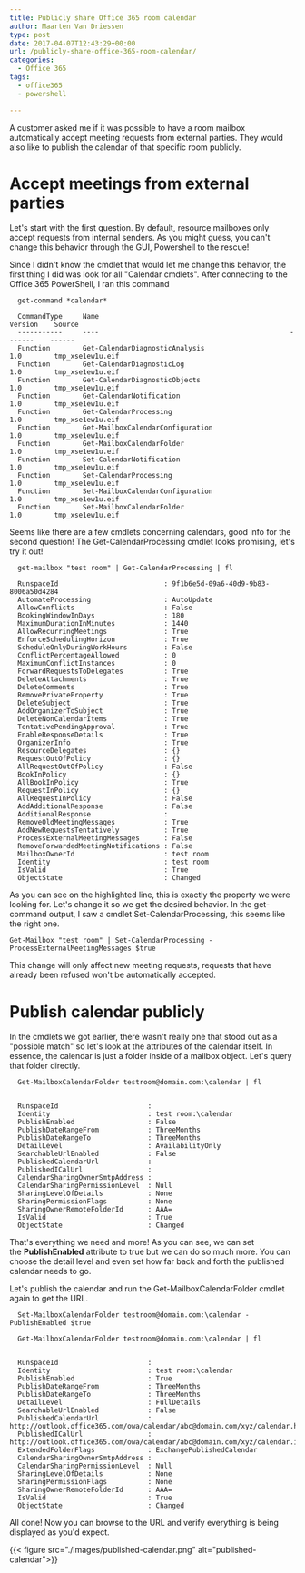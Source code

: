 ```yaml
---
title: Publicly share Office 365 room calendar
author: Maarten Van Driessen
type: post
date: 2017-04-07T12:43:29+00:00
url: /publicly-share-office-365-room-calendar/
categories:
  - Office 365
tags:
  - office365
  - powershell

---
```

A customer asked me if it was possible to have a room mailbox automatically accept meeting requests from external parties. They would also like to publish the calendar of that specific room publicly.

# Accept meetings from external parties

Let's start with the first question. By default, resource mailboxes only accept requests from internal senders. As you might guess, you can't change this behavior through the GUI, Powershell to the rescue!

Since I didn't know the cmdlet that would let me change this behavior, the first thing I did was look for all "Calendar cmdlets". After connecting to the Office 365 PowerShell, I ran this command

```
  get-command *calendar*

  CommandType     Name                                               Version    Source
  -----------     ----                                               -------    ------
  Function        Get-CalendarDiagnosticAnalysis                     1.0        tmp_xse1ew1u.eif
  Function        Get-CalendarDiagnosticLog                          1.0        tmp_xse1ew1u.eif
  Function        Get-CalendarDiagnosticObjects                      1.0        tmp_xse1ew1u.eif
  Function        Get-CalendarNotification                           1.0        tmp_xse1ew1u.eif
  Function        Get-CalendarProcessing                             1.0        tmp_xse1ew1u.eif
  Function        Get-MailboxCalendarConfiguration                   1.0        tmp_xse1ew1u.eif
  Function        Get-MailboxCalendarFolder                          1.0        tmp_xse1ew1u.eif
  Function        Set-CalendarNotification                           1.0        tmp_xse1ew1u.eif
  Function        Set-CalendarProcessing                             1.0        tmp_xse1ew1u.eif
  Function        Set-MailboxCalendarConfiguration                   1.0        tmp_xse1ew1u.eif
  Function        Set-MailboxCalendarFolder                          1.0        tmp_xse1ew1u.eif
```

Seems like there are a few cmdlets concerning calendars, good info for the second question! The Get-CalendarProcessing cmdlet looks promising, let's try it out!

```
  get-mailbox "test room" | Get-CalendarProcessing | fl

  RunspaceId                          : 9f1b6e5d-09a6-40d9-9b83-8006a50d4284
  AutomateProcessing                  : AutoUpdate
  AllowConflicts                      : False
  BookingWindowInDays                 : 180
  MaximumDurationInMinutes            : 1440
  AllowRecurringMeetings              : True
  EnforceSchedulingHorizon            : True
  ScheduleOnlyDuringWorkHours         : False
  ConflictPercentageAllowed           : 0
  MaximumConflictInstances            : 0
  ForwardRequestsToDelegates          : True
  DeleteAttachments                   : True
  DeleteComments                      : True
  RemovePrivateProperty               : True
  DeleteSubject                       : True
  AddOrganizerToSubject               : True
  DeleteNonCalendarItems              : True
  TentativePendingApproval            : True
  EnableResponseDetails               : True
  OrganizerInfo                       : True
  ResourceDelegates                   : {}
  RequestOutOfPolicy                  : {}
  AllRequestOutOfPolicy               : False
  BookInPolicy                        : {}
  AllBookInPolicy                     : True
  RequestInPolicy                     : {}
  AllRequestInPolicy                  : False
  AddAdditionalResponse               : False
  AdditionalResponse                  :
  RemoveOldMeetingMessages            : True
  AddNewRequestsTentatively           : True
  ProcessExternalMeetingMessages      : False
  RemoveForwardedMeetingNotifications : False
  MailboxOwnerId                      : test room
  Identity                            : test room
  IsValid                             : True
  ObjectState                         : Changed
```

As you can see on the highlighted line, this is exactly the property we were looking for. Let's change it so we get the desired behavior. In the get-command output, I saw a cmdlet Set-CalendarProcessing, this seems like the right one.

```Get-Mailbox "test room" | Set-CalendarProcessing -ProcessExternalMeetingMessages $true```

This change will only affect new meeting requests, requests that have already been refused won't be automatically accepted.

# Publish calendar publicly

In the cmdlets we got earlier, there wasn't really one that stood out as a "possible match" so let's look at the attributes of the calendar itself. In essence, the calendar is just a folder inside of a mailbox object. Let's query that folder directly.
```
  Get-MailboxCalendarFolder testroom@domain.com:\calendar | fl


  RunspaceId                      : 
  Identity                        : test room:\calendar
  PublishEnabled                  : False
  PublishDateRangeFrom            : ThreeMonths
  PublishDateRangeTo              : ThreeMonths
  DetailLevel                     : AvailabilityOnly
  SearchableUrlEnabled            : False
  PublishedCalendarUrl            :
  PublishedICalUrl                :
  CalendarSharingOwnerSmtpAddress :
  CalendarSharingPermissionLevel  : Null
  SharingLevelOfDetails           : None
  SharingPermissionFlags          : None
  SharingOwnerRemoteFolderId      : AAA=
  IsValid                         : True
  ObjectState                     : Changed
```

That's everything we need and more! As you can see, we can set the **PublishEnabled** attribute to true but we can do so much more. You can choose the detail level and even set how far back and forth the published calendar needs to go.

Let's publish the calendar and run the Get-MailboxCalendarFolder cmdlet again to get the URL.
```
  Set-MailboxCalendarFolder testroom@domain.com:\calendar -PublishEnabled $true

  Get-MailboxCalendarFolder testroom@domain.com:\calendar | fl


  RunspaceId                      : 
  Identity                        : test room:\calendar
  PublishEnabled                  : True
  PublishDateRangeFrom            : ThreeMonths
  PublishDateRangeTo              : ThreeMonths
  DetailLevel                     : FullDetails
  SearchableUrlEnabled            : False
  PublishedCalendarUrl            : http://outlook.office365.com/owa/calendar/abc@domain.com/xyz/calendar.html
  PublishedICalUrl                : http://outlook.office365.com/owa/calendar/abc@domain.com/xyz/calendar.ics
  ExtendedFolderFlags             : ExchangePublishedCalendar
  CalendarSharingOwnerSmtpAddress :
  CalendarSharingPermissionLevel  : Null
  SharingLevelOfDetails           : None
  SharingPermissionFlags          : None
  SharingOwnerRemoteFolderId      : AAA=
  IsValid                         : True
  ObjectState                     : Changed
```

All done! Now you can browse to the URL and verify everything is being displayed as you'd expect.

{{< figure src="./images/published-calendar.png" alt="published-calendar">}}